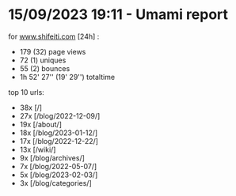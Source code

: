 # 15/09/2023 19:11 - Umami report
for www.shifeiti.com [24h] :

 - 179 (32) page views
 - 72 (1) uniques
 - 55 (2) bounces
 - 1h 52' 27'' (19' 29'') totaltime


top 10 urls:
 - 38x [/]
 - 27x [/blog/2022-12-09/]
 - 19x [/about/]
 - 18x [/blog/2023-01-12/]
 - 17x [/blog/2022-12-22/]
 - 13x [/wiki/]
 - 9x [/blog/archives/]
 - 7x [/blog/2022-05-07/]
 - 5x [/blog/2023-02-03/]
 - 3x [/blog/categories/]


